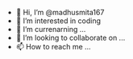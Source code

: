 - 👋 Hi, I’m @madhusmita167
- 👀 I’m interested in coding
- 🌱 I’m currenarning ...
- 💞️ I’m looking to collaborate on ...
- 📫 How to reach me ...

<!---
madhusmita167/madhusmita167 is a ✨ special ✨ repository because its `README.md` (this file) appears on your GitHub profile.
You can click the Preview link to take a look at your changes.
--->
